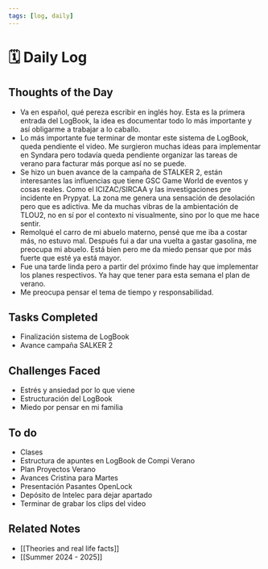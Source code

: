 ```yaml
---
tags: [log, daily]
---
```


# 🗓️ Daily Log 
## Thoughts of the Day
- Va en español, qué pereza escribir en inglés hoy. Esta es la primera entrada del LogBook, la idea es documentar todo lo más importante y así obligarme a trabajar a lo caballo. 
- Lo más importante fue terminar de montar este sistema de LogBook, queda pendiente el video. Me surgieron muchas ideas para implementar en Syndara pero todavía queda pendiente organizar las tareas de verano para facturar más porque así no se puede.
- Se hizo un buen avance de la campaña de STALKER 2, están interesantes las influencias que tiene GSC Game World de eventos y cosas reales. Como el ICIZAC/SIRCAA y las investigaciones pre incidente en Prypyat. La zona me genera una sensación de desolación pero que es adictiva. Me da muchas vibras de la ambientación de TLOU2, no en sí por el contexto ni visualmente, sino por lo que me hace sentir.
- Remolqué el carro de mi abuelo materno, pensé que me iba a costar más, no estuvo mal. Después fui a dar una vuelta a gastar gasolina, me preocupa mi abuelo. Está bien pero me da miedo pensar que por más fuerte que esté ya está mayor.
- Fue una tarde linda pero a partir del próximo finde hay que implementar los planes respectivos. Ya hay que tener para esta semana el plan de verano.
- Me preocupa pensar el tema de tiempo y responsabilidad.

## Tasks Completed
- Finalización sistema de LogBook
- Avance campaña SALKER 2

## Challenges Faced
- Estrés y ansiedad por lo que viene
- Estructuración del LogBook
- Miedo por pensar en mi familia

## To do
- Clases
- Estructura de apuntes en LogBook de Compi Verano
- Plan Proyectos Verano
- Avances Cristina para Martes
- Presentación Pasantes OpenLock
- Depósito de Intelec para dejar apartado
- Terminar de grabar los clips del video

## Related Notes
- [[Theories and real life facts]]
- [[Summer 2024 - 2025]]